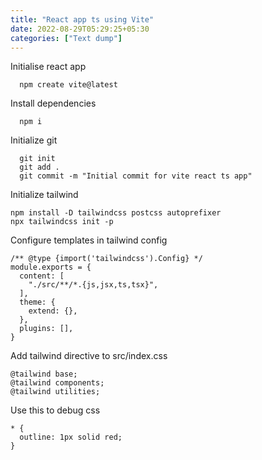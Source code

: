 ```yaml
---
title: "React app ts using Vite"
date: 2022-08-29T05:29:25+05:30
categories: ["Text dump"]
---
```



Initialise react app
```
  npm create vite@latest
```
Install dependencies
```
  npm i
```
Initialize git
```
  git init
  git add .
  git commit -m "Initial commit for vite react ts app"
```

Initialize tailwind
```
npm install -D tailwindcss postcss autoprefixer
npx tailwindcss init -p
```

Configure templates in tailwind config

```
/** @type {import('tailwindcss').Config} */ 
module.exports = {
  content: [
    "./src/**/*.{js,jsx,ts,tsx}",
  ],
  theme: {
    extend: {},
  },
  plugins: [],
}
```

Add tailwind directive to src/index.css
```
@tailwind base;
@tailwind components;
@tailwind utilities;
```

Use this to debug css
```
* {
  outline: 1px solid red;
}
```

